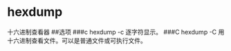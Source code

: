 hexdump
=======
十六进制查看器
##选项
###c
    hexdump -c <filename>
逐字符显示。
###C
    hexdump -C <filename>
用十六进制查看文件。可以是普通文件或可执行文件。

